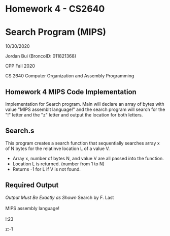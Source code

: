 # Homework 4 - CS2640
# Search Program (MIPS)
10/30/2020

Jordan Bui (BroncoID: 011821368)

CPP Fall 2020

CS 2640 Computer Organization and Assembly Programming

Homework 4 MIPS Code Implementation
-

Implementation for Search program. 
Main will declare an array of bytes with value "MIPS assemblt language!" and the search program will search for the "!" letter and the "z" letter and output the location for both letters.


Search.s
-
This program creates a search function that sequentially searches array x of N bytes for the relatinve location L of a value V.
  - Array x, number of bytes N, and value V are all passed into the function.
  - Location L is returned. (number from 1 to N)
  - Returns -1 for L if V is not found.
  
  
  Required Output
  -
  *Output Must Be Exactly as Shown*
  Search by F. Last<br><br>
  MIPS assembly language!<br><br>
  !:23
  
  z:-1
  
